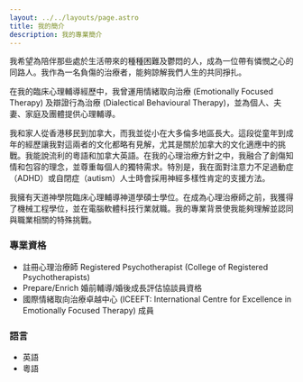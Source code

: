 ```yaml
---
layout: ../../layouts/page.astro
title: 我的簡介
description: 我的專業簡介
---
```


我希望為陪伴那些處於生活帶來的種種困難及鬱悶的人，成為一位帶有憐憫之心的同路人。我作為一名負傷的治療者，能夠諒解我們人生的共同掙扎。

在我的臨床心理輔導經歷中，我曾運用情緒取向治療 (Emotionally Focused Therapy) 及辯證行為治療 (Dialectical Behavioural Therapy)，並為個人、夫妻、家庭及團體提供心理輔導。

我和家人從香港移民到加拿大，而我並從小在大多倫多地區長大。這段從童年到成年的經歷讓我對這兩者的文化都略有見解，尤其是關於加拿大的文化適應中的挑戰。我能說流利的粵語和加拿大英語。在我的心理治療方針之中，我融合了創傷知情和包容的理念，並尊重每個人的獨特需求。特別是，我在面對注意力不足過動症（ADHD）或自閉症（autism）人士時會採用神經多樣性肯定的支援方法。

我擁有天道神學院臨床心理輔導神道學碩士學位。在成為心理治療師之前，我獲得了機械工程學位，並在電腦軟體科技行業就職。我的專業背景使我能夠理解並認同與職業相關的特殊挑戰。


### 專業資格

* 註冊心理治療師 Registered Psychotherapist (College of Registered Psychotherapists)
* Prepare/Enrich 婚前輔導/婚後成長評估協談員資格
* 國際情緒取向治療卓越中心 (ICEEFT: International Centre for Excellence in Emotionally Focused Therapy) 成員

### 語言

* 英語
* 粵語
